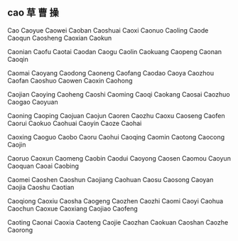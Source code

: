 cao  草 曹 操
---

Cao Caoyue Caowei Caoban Caoshuai Caoxi Caonuo Caoling Caode Caoqun Caosheng Caoxian Caokun

Caonian Caofu Caotai Caodan Caogu Caolin Caokuang Caopeng Caonan Caoqin 

Caomai Caoyang Caodong Caoneng Caofang Caodao Caoya Caozhou Caofan Caoshuo Caowen Caoxin Caohong 

Caojian Caoying Caoheng Caoshi Caoming Caoqi Caokang Caosai Caozhuo Caogao Caoyuan

Caoning Caoping Caojuan Caojun Caoren Caozhu Caoxu Caoseng Caofen Caorui Caokuo Caohuai Caoyin Caoze Caohai

Caoxing Caoguo Caobo  Caoru Caohui Caoqing Caomin Caotong Caocong Caojin

Caoruo Caoxun Caomeng Caobin Caodui Caoyong Caosen Caomou Caoyun Caoquan Caoai Caobing

Caomei Caoshen Caoshun Caojiang Caohuan Caosu Caosong Caoyan Caojia Caoshu Caotian

Caoqiong Caoxiu Caosha Caogeng Caozhen Caozhi Caomi Caoyi  Caohua Caochun Caoxue Caoxiang Caojiao Caofeng

Caoting Caonai Caoxia Caoteng Caojie Caozhan Caokuan Caoshan Caozhe Caorong 

